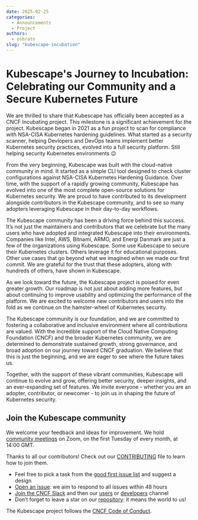 ```yaml
---
date: 2025-02-25
categories:
  - Announcements
  - Project
authors:
  - oshratn
slug: "kubescape-incubation"
---
```


# Kubescape's Journey to Incubation: Celebrating our Community and a Secure Kubernetes Future

We are thrilled to share that Kubescape has officially been accepted as a CNCF Incubating project. This milestone is a significant achievement for the project. Kubescape began in 2021 as a fun project to scan for compliance with NSA-CISA Kubernetes hardening guidelines. What started as a security scanner, helping Devlopers and DevOps teams implement better Kubernetes security practices, evolved into a full security platform. Still helping security Kubernetes environments 😉

From the very beginning, Kubescape was built with the cloud-native community in mind. It started as a simple CLI tool designed to check cluster configurations against NSA-CISA Kubernetes Hardening Guidance. Over time, with the support of a rapidly growing community, Kubescape has evolved into one of the most complete open-source solutions for Kubernetes security. We are proud to have contributed to its development alongside contributors in the Kubescape community, and to see so many adopters leveraging Kubescape in their day-to-day workflows.

The Kubescape community has been a driving force behind this success. It’s not just the maintainers and contributors that we celebrate but the many users who have adopted and integrated Kubescape into their environments. Companies like Intel, AWS, Bitnami, ARMO, and Energi Danmark are just a few of the organizations using Kubescape. Some use Kubescape to secure their Kubernetes clusters. Others leverage it for educational purposes. Other use cases that go beyond what we imagined when we made our first commit. We are grateful for the trust that these adopters, along with hundreds of others, have shown in Kubescape.

As we look toward the future, the Kubescape project is poised for even greater growth. Our roadmap is not just about adding more features, but about continuing to improve usability and optimizing the performance of the platform. We are excited to welcome new contributors and users into the fold as we continue on the hamster-wheel of Kubernetes security.

The Kubescape community is our foundation, and we are committed to fostering a collaborative and inclusive environment where all contributions are valued. With the incredible support of the Cloud Native Computing Foundation (CNCF) and the broader Kubernetes community, we are determined to demonstrate sustained growth, strong governance, and broad adoption on our journey toward CNCF graduation. We believe that this is just the beginning, and we are eager to see where the future takes us.

Together, with the support of these vibrant communities, Kubescape will continue to evolve and grow, offering better security, deeper insights, and an ever-expanding set of features. We invite everyone - whether you are an adopter, contributor, or newcomer - to join us in shaping the future of Kubernetes security.

## Join the Kubescape community

We welcome your feedback and ideas for improvement. We hold [community meetings](https://kubescape.io/project/community/#monthly-meeting) on Zoom, on the first Tuesday of every month, at 14:00 GMT.

Thanks to all our contributors! Check out our [CONTRIBUTING](https://github.com/kubescape/project-governance/blob/main/CONTRIBUTING.md) file to learn how to join them.

* Feel free to pick a task from the [good first issue list](https://github.com/orgs/kubescape/projects/4/views/3) and suggest a design
* [Open an issue](https://github.com/orgs/kubescape/projects/4): we aim to respond to all issues within 48 hours
* [Join the CNCF Slack](https://slack.cncf.io/) and then our [users](https://cloud-native.slack.com/archives/C04EY3ZF9GE) or [developers](https://cloud-native.slack.com/archives/C04GY6H082K) channel
* Don’t forget to leave a star on our [repository](https://github.com/kubescape/kubescape): it means the world to us!

The Kubescape project follows the [CNCF Code of Conduct](https://github.com/cncf/foundation/blob/master/code-of-conduct.md).
